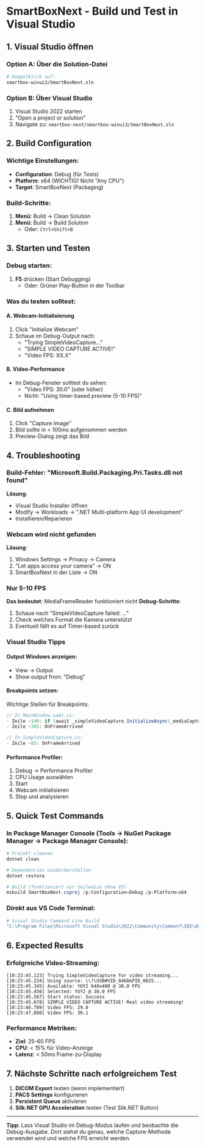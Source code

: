 # SmartBoxNext - Build und Test in Visual Studio

## 1. Visual Studio öffnen

### Option A: Über die Solution-Datei
```bash
# Doppelklick auf:
smartbox-winui3/SmartBoxNext.sln
```

### Option B: Über Visual Studio
1. Visual Studio 2022 starten
2. "Open a project or solution"
3. Navigate zu: `smartbox-next/smartbox-winui3/SmartBoxNext.sln`

## 2. Build Configuration

### Wichtige Einstellungen:
- **Configuration**: Debug (für Tests)
- **Platform**: x64 (WICHTIG! Nicht "Any CPU")
- **Target**: SmartBoxNext (Packaging)

### Build-Schritte:
1. **Menü**: Build → Clean Solution
2. **Menü**: Build → Build Solution
   - Oder: `Ctrl+Shift+B`

## 3. Starten und Testen

### Debug starten:
1. **F5** drücken (Start Debugging)
   - Oder: Grüner Play-Button in der Toolbar

### Was du testen solltest:

#### A. Webcam-Initialisierung
1. Click "Initialize Webcam"
2. Schaue im Debug-Output nach:
   - "Trying SimpleVideoCapture..."
   - "SIMPLE VIDEO CAPTURE ACTIVE!"
   - "Video FPS: XX.X"

#### B. Video-Performance
- Im Debug-Fenster solltest du sehen:
  - "Video FPS: 30.0" (oder höher)
  - Nicht: "Using timer-based preview (5-10 FPS)"

#### C. Bild aufnehmen
1. Click "Capture Image"
2. Bild sollte in < 100ms aufgenommen werden
3. Preview-Dialog zeigt das Bild

## 4. Troubleshooting

### Build-Fehler: "Microsoft.Build.Packaging.Pri.Tasks.dll not found"
**Lösung**: 
- Visual Studio Installer öffnen
- Modify → Workloads → ".NET Multi-platform App UI development"
- Installieren/Reparieren

### Webcam wird nicht gefunden
**Lösung**:
1. Windows Settings → Privacy → Camera
2. "Let apps access your camera" → ON
3. SmartBoxNext in der Liste → ON

### Nur 5-10 FPS
**Das bedeutet**: MediaFrameReader funktioniert nicht
**Debug-Schritte**:
1. Schaue nach "SimpleVideoCapture failed: ..."
2. Check welches Format die Kamera unterstützt
3. Eventuell fällt es auf Timer-based zurück

### Visual Studio Tipps

#### Output Windows anzeigen:
- View → Output
- Show output from: "Debug"

#### Breakpoints setzen:
Wichtige Stellen für Breakpoints:
```csharp
// In MainWindow.xaml.cs:
- Zeile ~140: if (await _simpleVideoCapture.InitializeAsync(_mediaCapture))
- Zeile ~365: OnFrameArrived

// In SimpleVideoCapture.cs:
- Zeile ~85: OnFrameArrived
```

#### Performance Profiler:
1. Debug → Performance Profiler
2. CPU Usage auswählen
3. Start
4. Webcam initialisieren
5. Stop und analysieren

## 5. Quick Test Commands

### In Package Manager Console (Tools → NuGet Package Manager → Package Manager Console):
```powershell
# Projekt cleanen
dotnet clean

# Dependencies wiederherstellen
dotnet restore

# Build (funktioniert nur teilweise ohne VS)
msbuild SmartBoxNext.csproj /p:Configuration=Debug /p:Platform=x64
```

### Direkt aus VS Code Terminal:
```bash
# Visual Studio Command Line Build
"C:\Program Files\Microsoft Visual Studio\2022\Community\Common7\IDE\devenv.exe" SmartBoxNext.sln /build Debug
```

## 6. Expected Results

### Erfolgreiche Video-Streaming:
```
[10:23:45.123] Trying SimpleVideoCapture for video streaming...
[10:23:45.234] Using source: \\?\USB#VID_046D&PID_0825...
[10:23:45.345] Available: YUY2 640x480 @ 30.0 FPS
[10:23:45.456] Selected: YUY2 @ 30.0 FPS
[10:23:45.567] Start status: Success
[10:23:45.678] SIMPLE VIDEO CAPTURE ACTIVE! Real video streaming!
[10:23:46.789] Video FPS: 29.8
[10:23:47.890] Video FPS: 30.1
```

### Performance Metriken:
- **Ziel**: 25-60 FPS
- **CPU**: < 15% für Video-Anzeige
- **Latenz**: < 50ms Frame-zu-Display

## 7. Nächste Schritte nach erfolgreichem Test

1. **DICOM Export** testen (wenn implementiert)
2. **PACS Settings** konfigurieren
3. **Persistent Queue** aktivieren
4. **Silk.NET GPU Acceleration** testen (Test Silk.NET Button)

---

**Tipp**: Lass Visual Studio im Debug-Modus laufen und beobachte die Debug-Ausgabe. Dort siehst du genau, welche Capture-Methode verwendet wird und welche FPS erreicht werden.